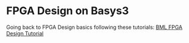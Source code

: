 # FPGA Design on Basys3
Going back to FPGA Design basics following these tutorials:
[BML FPGA Design Tutorial](https://blackmesalabs.wordpress.com/2024/05/27/bml-fpga-design-tutorial-part-intro/)
